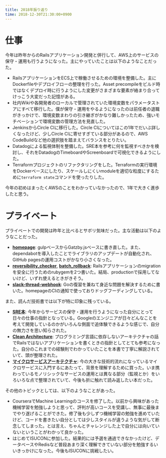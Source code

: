 ```yaml
---
title: 2018年振り返り
time: 2018-12-30T21:30:00+0900
---
```


# 仕事
今年は昨年からのRailsアプリケーション開発と併行して、AWS上のサービスの保守・運用も行うようになった。主にやっていたことは以下のようなことだった。

* RailsアプリケーションをECS上で稼働させるための環境を整備した。主にDockerfileやデプロイフローの整理を行った。Asset precompileをビルド時ではなくデプロイ時に行うようにした変更がさまざまな要素が絡まり合ってけっこう大変だった記憶がある。
* 社内Wikiや各開発者のローカルで管理されていた環境変数をパラメータストアにすべて移行した。僕が保守・運用をやるようになったのは前任者の退職がきっかけで、環境変数まわりの引き継ぎがかなり難しかったため、強いモチベーションで環境変数の管理方法を見直した。
* JenkinsからCircle CIに移行した。Circle CIについてはこの1年でだいぶ詳しくなったけど、少しCircle CIに寄せすぎている部分があるので、AWS CodeBuildなど他の選択肢を踏まえてバランスをとりたい。
* Datadogによる監視体制を整備した。SRE本を参考に何を監視すべきかを検討し、それをDatadogのTimeboardやScreenboardで可視化できるようにした。
* Terraformプロジェクトのリファクタリングをした。Terraformの実行環境をDockerベースにしたり、スケールしにくいmoduleを適切な粒度にするために`terraform state`コマンドを使ったりした。

今年の初めはまったくAWSのことをわかっていなかったので、1年で大きく進歩したと思う。

# プライベート
プライベートでの開発は昨年と比べるとサボリ気味だった。主な活動は以下のようなことだった。

* **[homepage](https://github.com/naoty/homepage)**: gulpベースからGatzby.jsベースに書き直した。また、dependabotを導入したことでライブラリのアップデートが自動化され、GitHub pagesの運用コストがかなり小さくなった。
* **[reversibility_checker](https://github.com/naoty/reversibility_checker)**, **[batch_rollback](https://github.com/naoty/batch_rollback)**: Railsアプリケーションのmigrationを安全に行うためのrubygemを2つ書いた。結局、productionで採用してないけど、いずれ使えるときがきそう。
* **[slack-thread-webhook](https://github.com/naoty/slack-thread-webhook)**: Goの復習を兼ねて身近な問題を解決するために書いた。homepageのCIの通知で使っておりドッグフーディングしている。

また、読んだ技術書では以下が特に印象に残っている。

* **[SRE本](https://www.oreilly.co.jp/books/9784873117911/)**: 今年からサービスの保守・運用を行うようになった自分にとって日々の仕事の指針となっている。Googleのエンジニアが日々どんなことを考えて開発しているのかがいろんな側面で追体験できるような感じで、自分の無力さを思い知らされた。
* **[Clean Architecture](https://tatsu-zine.com/books/clean-architecture)**: プログラミング言語に依存しないアーキテクチャの話でRailsではないアプリケーションを書くときの指針としてとても参考になった。自分のこれまでの経験則でわかっていたことを本書で丁寧に解説されていて、頭が整理された。
* **[マイクロサービスアーキテクチャ](https://www.oreilly.co.jp/books/9784873117607/)**: 今の大きな技術的流れになっているマイクロサービスに入門するにあたって、背景を理解するために買った。いま携わっているモノリシックなサービスの運用とは異なる部分（監視とか）をいろいろな点で整理されていて、今後も折に触れて読み返したい本だった。

その他のトピックとしては、以下のようなことがあった。

* CourseraでMachine Learningのコースを修了した。以前から興味があった機械学習を勉強しようと思って、評判が高いコースを受講し、無事に最後までやり遂げることができた。修了後も少しずつ機械学習の勉強を進めていたけど、コードを書きたい自分としては少しスタイルが違うような気がして断念してしまった。とは言え、ちゃんとチャレンジした上で自分には向いていないということがわかって良かった。
* はじめてISUCONに参加した。結果的には予選を通過できなかったけど、データベースやRedisなど普段あまり深く理解できていない部分を勉強するいいきっかけになった。今後もISUCONに挑戦したい。
